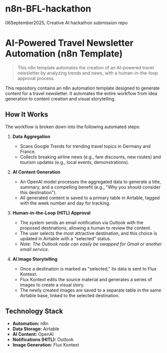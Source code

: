 # n8n-BFL-hackathon
06September2025, Creative AI hackathon submission repo


# AI-Powered Travel Newsletter Automation (n8n Template)

> This n8n template automates the creation of an AI-powered travel newsletter by analyzing trends and news, with a human-in-the-loop approval process.

This repository contains an n8n automation template designed to generate content for a travel newsletter. It automates the entire workflow from idea generation to content creation and visual storytelling.

## How It Works

The workflow is broken down into the following automated steps:

1.  **Data Aggregation**
    * Scans Google Trends for trending travel topics in Germany and France.
    * Collects breaking airline news (e.g., fare discounts, new routes) and tourism updates (e.g., local events, demonstrations).

2.  **AI Content Generation**
    * An OpenAI model processes the aggregated data to generate a title, summary, and a compelling benefit (e.g., "Why you should consider this destination").
    * All generated content is saved to a primary table in Airtable, tagged with the week number and day for tracking.

3.  **Human-in-the-Loop (HITL) Approval**
    * The system sends an email notification via Outlook with the proposed destinations, allowing a human to review the content.
    * The user selects the most attractive destination, and this choice is updated in Airtable with a "selected" status.
    * *Note: The Outlook node can easily be swapped for Gmail or another email service.*

4.  **AI Image Storytelling**
    * Once a destination is marked as "selected," its data is sent to Flux Kontext.
    * Flux Kontext edits the source material and generates a series of images to create a visual story.
    * The newly created images are saved to a separate table in the same Airtable base, linked to the selected destination.

## Technology Stack

* **Automation:** n8n
* **Data Storage:** Airtable
* **AI Content:** OpenAI
* **Notifications (HITL):** Outlook
* **Image Generation:** Flux Kontext
